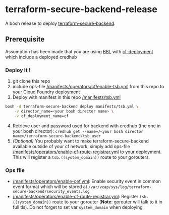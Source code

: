 # terraform-secure-backend-release

A bosh release to deploy [terraform-secure-backend](https://github.com/orange-cloudfoundry/terraform-secure-backend).

## Prerequisite

Assumption has been made that you are using 
[BBL](https://github.com/orange-cloudfoundry/bosh-bootloader) with 
[cf-deployment](https://github.com/cloudfoundry/cf-deployment/) which include a deployed credhub

### Deploy It !

1. git clone this repo
2. include ops-file [/manifests/operators/cf/enable-tsb.yml](/manifests/operators/cf/enable-tsb.yml) from 
this repo to your Cloud Foundry deployment
3. Deploy with manifest in this repo [/manifests/tsb.yml](/manifests/tsb.yml)
```bash
bosh -d terraform-secure-backend deploy manifests/tsb.yml \
    -v director_name=<your bosh director name> \
    -v cf_deployment_name=cf
```
4. Retrieve user and password used for backend with credhub (the one in your bosh director): 
`credhub get --name=/<your bosh director name>/terraform-secure-backend/tsb_user`
5. *(Optional)* You probably want to make terraform-secure-backend available outside of your 
cf network, simply add ops-file [/manifests/operators/enable-cf-route-registrar.yml](/manifests/operators/enable-cf-route-registrar.yml) 
to your deployment. This will register a `tsb.((system_domain))` route to your gorouters.

### Ops file

- [/manifests/operators/enable-cef.yml](/manifests/operators/enable-cef.yml): Enable security event in common 
event format which will be stored at `/var/vcap/sys/log/terraform-secure-backend/security_events.log`
- [/manifests/operators/enable-cf-route-registrar.yml](/manifests/operators/enable-cf-route-registrar.yml): Register `tsb.((system_domain))` 
route to your gorouter (**Note**: gorouter will talk to it in full tls). Do not forget to set var `system_domain` when deploying
